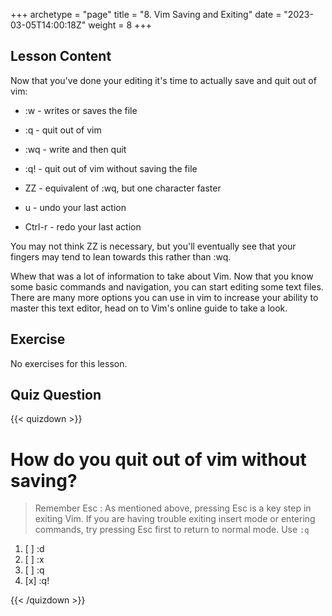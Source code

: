 +++
archetype = "page"
title = "8. Vim Saving and Exiting"
date = "2023-03-05T14:00:18Z"
weight = 8
+++

## Lesson Content

Now that you've done your editing it's time to actually save and quit out of vim: 

- :w - writes or saves the file 
- :q - quit out of vim 
- :wq - write and then quit 
- :q! - quit out of vim without saving the file 
- ZZ - equivalent of :wq, but one character faster 

- u - undo your last action 
- Ctrl-r - redo your last action 

You may not think ZZ is necessary, but you'll eventually see that your fingers may tend to lean towards this rather than :wq.

Whew that was a lot of information to take about Vim. Now that you know some basic commands and navigation, you can start editing some text files. There are many more options you can use in vim to increase your ability to master this text editor, head on to Vim's online guide to take a look.

## Exercise

No exercises for this lesson.

## Quiz Question

{{< quizdown >}}

# How do you quit out of vim without saving?

> Remember Esc : As mentioned above, pressing Esc is a key step in exiting Vim. If you are having trouble exiting insert mode or entering commands, try pressing Esc first to return to normal mode. Use ``` :q ```

1. [ ] :d
2. [ ] :x
3. [ ] :q
4. [x] :q!

{{< /quizdown >}}

